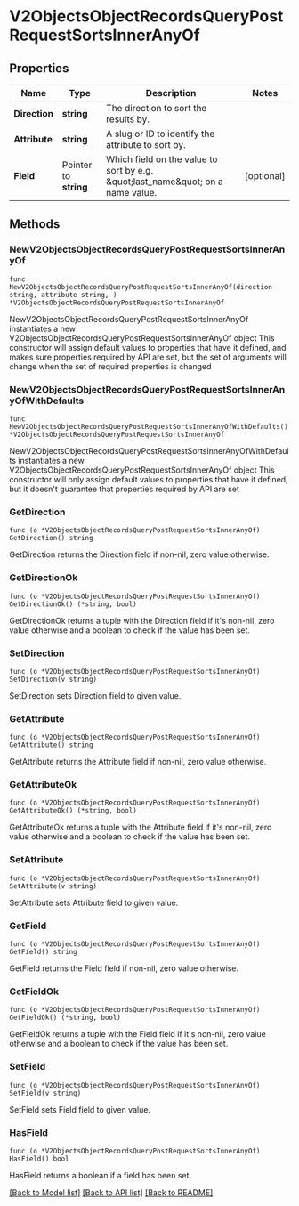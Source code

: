 # V2ObjectsObjectRecordsQueryPostRequestSortsInnerAnyOf

## Properties

Name | Type | Description | Notes
------------ | ------------- | ------------- | -------------
**Direction** | **string** | The direction to sort the results by. | 
**Attribute** | **string** | A slug or ID to identify the attribute to sort by. | 
**Field** | Pointer to **string** | Which field on the value to sort by e.g. \&quot;last_name\&quot; on a name value. | [optional] 

## Methods

### NewV2ObjectsObjectRecordsQueryPostRequestSortsInnerAnyOf

`func NewV2ObjectsObjectRecordsQueryPostRequestSortsInnerAnyOf(direction string, attribute string, ) *V2ObjectsObjectRecordsQueryPostRequestSortsInnerAnyOf`

NewV2ObjectsObjectRecordsQueryPostRequestSortsInnerAnyOf instantiates a new V2ObjectsObjectRecordsQueryPostRequestSortsInnerAnyOf object
This constructor will assign default values to properties that have it defined,
and makes sure properties required by API are set, but the set of arguments
will change when the set of required properties is changed

### NewV2ObjectsObjectRecordsQueryPostRequestSortsInnerAnyOfWithDefaults

`func NewV2ObjectsObjectRecordsQueryPostRequestSortsInnerAnyOfWithDefaults() *V2ObjectsObjectRecordsQueryPostRequestSortsInnerAnyOf`

NewV2ObjectsObjectRecordsQueryPostRequestSortsInnerAnyOfWithDefaults instantiates a new V2ObjectsObjectRecordsQueryPostRequestSortsInnerAnyOf object
This constructor will only assign default values to properties that have it defined,
but it doesn't guarantee that properties required by API are set

### GetDirection

`func (o *V2ObjectsObjectRecordsQueryPostRequestSortsInnerAnyOf) GetDirection() string`

GetDirection returns the Direction field if non-nil, zero value otherwise.

### GetDirectionOk

`func (o *V2ObjectsObjectRecordsQueryPostRequestSortsInnerAnyOf) GetDirectionOk() (*string, bool)`

GetDirectionOk returns a tuple with the Direction field if it's non-nil, zero value otherwise
and a boolean to check if the value has been set.

### SetDirection

`func (o *V2ObjectsObjectRecordsQueryPostRequestSortsInnerAnyOf) SetDirection(v string)`

SetDirection sets Direction field to given value.


### GetAttribute

`func (o *V2ObjectsObjectRecordsQueryPostRequestSortsInnerAnyOf) GetAttribute() string`

GetAttribute returns the Attribute field if non-nil, zero value otherwise.

### GetAttributeOk

`func (o *V2ObjectsObjectRecordsQueryPostRequestSortsInnerAnyOf) GetAttributeOk() (*string, bool)`

GetAttributeOk returns a tuple with the Attribute field if it's non-nil, zero value otherwise
and a boolean to check if the value has been set.

### SetAttribute

`func (o *V2ObjectsObjectRecordsQueryPostRequestSortsInnerAnyOf) SetAttribute(v string)`

SetAttribute sets Attribute field to given value.


### GetField

`func (o *V2ObjectsObjectRecordsQueryPostRequestSortsInnerAnyOf) GetField() string`

GetField returns the Field field if non-nil, zero value otherwise.

### GetFieldOk

`func (o *V2ObjectsObjectRecordsQueryPostRequestSortsInnerAnyOf) GetFieldOk() (*string, bool)`

GetFieldOk returns a tuple with the Field field if it's non-nil, zero value otherwise
and a boolean to check if the value has been set.

### SetField

`func (o *V2ObjectsObjectRecordsQueryPostRequestSortsInnerAnyOf) SetField(v string)`

SetField sets Field field to given value.

### HasField

`func (o *V2ObjectsObjectRecordsQueryPostRequestSortsInnerAnyOf) HasField() bool`

HasField returns a boolean if a field has been set.


[[Back to Model list]](../README.md#documentation-for-models) [[Back to API list]](../README.md#documentation-for-api-endpoints) [[Back to README]](../README.md)


